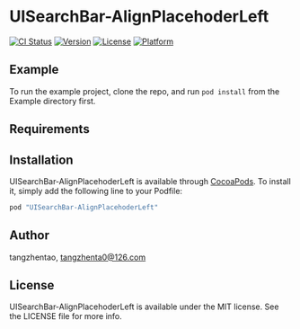 # UISearchBar-AlignPlacehoderLeft

[![CI Status](http://img.shields.io/travis/tangzhentao/UISearchBar-AlignPlacehoderLeft.svg?style=flat)](https://travis-ci.org/tangzhentao/UISearchBar-AlignPlacehoderLeft)
[![Version](https://img.shields.io/cocoapods/v/UISearchBar-AlignPlacehoderLeft.svg?style=flat)](http://cocoapods.org/pods/UISearchBar-AlignPlacehoderLeft)
[![License](https://img.shields.io/cocoapods/l/UISearchBar-AlignPlacehoderLeft.svg?style=flat)](http://cocoapods.org/pods/UISearchBar-AlignPlacehoderLeft)
[![Platform](https://img.shields.io/cocoapods/p/UISearchBar-AlignPlacehoderLeft.svg?style=flat)](http://cocoapods.org/pods/UISearchBar-AlignPlacehoderLeft)

## Example

To run the example project, clone the repo, and run `pod install` from the Example directory first.

## Requirements

## Installation

UISearchBar-AlignPlacehoderLeft is available through [CocoaPods](http://cocoapods.org). To install
it, simply add the following line to your Podfile:

```ruby
pod "UISearchBar-AlignPlacehoderLeft"
```

## Author

tangzhentao, tangzhenta0@126.com

## License

UISearchBar-AlignPlacehoderLeft is available under the MIT license. See the LICENSE file for more info.
